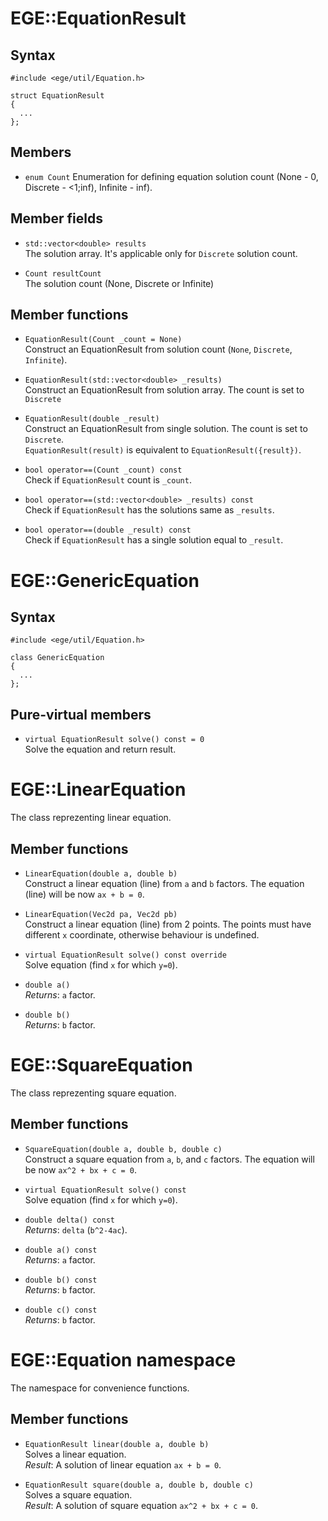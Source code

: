# EGE::EquationResult

## Syntax

```
#include <ege/util/Equation.h>

struct EquationResult
{
  ...
};
```

## Members

* `enum Count`
Enumeration for defining equation solution count (None - 0, Discrete - <1;inf), Infinite - inf).

## Member fields

* `std::vector<double> results`  
The solution array. It's applicable only for `Discrete` solution count.

* `Count resultCount`  
The solution count (None, Discrete or Infinite)

## Member functions

* `EquationResult(Count _count = None)`  
Construct an EquationResult from solution count (`None`, `Discrete`, `Infinite`).

* `EquationResult(std::vector<double> _results)`  
Construct an EquationResult from solution array. The count is set to `Discrete`

* `EquationResult(double _result)`  
Construct an EquationResult from single solution. The count is set to `Discrete`.  
`EquationResult(result)` is equivalent to `EquationResult({result})`.

* `bool operator==(Count _count) const`  
Check if `EquationResult` count is `_count`.

* `bool operator==(std::vector<double> _results) const`  
Check if `EquationResult` has the solutions same as `_results`.

* `bool operator==(double _result) const`  
Check if `EquationResult` has a single solution equal to `_result`.

# EGE::GenericEquation

## Syntax

```
#include <ege/util/Equation.h>

class GenericEquation
{
  ...
};
```

## Pure-virtual members

* `virtual EquationResult solve() const = 0`  
Solve the equation and return result.


# EGE::LinearEquation
The class reprezenting linear equation.

## Member functions

* `LinearEquation(double a, double b)`  
Construct a linear equation (line) from `a` and `b` factors. The equation (line) will be now `ax + b = 0`.

* `LinearEquation(Vec2d pa, Vec2d pb)`  
Construct a linear equation (line) from 2 points. The points must have different `x` coordinate, otherwise behaviour is undefined.

* `virtual EquationResult solve() const override`  
Solve equation (find `x` for which `y=0`).

* `double a()`  
*Returns*: `a` factor.

* `double b()`  
*Returns*: `b` factor.

# EGE::SquareEquation
The class reprezenting square equation.

## Member functions

* `SquareEquation(double a, double b, double c)`  
Construct a square equation from `a`, `b`, and `c` factors. The equation will be now `ax^2 + bx + c = 0`.

* `virtual EquationResult solve() const`  
Solve equation (find `x` for which `y=0`).

* `double delta() const`  
*Returns*: `delta` (`b^2-4ac`).

* `double a() const`  
*Returns*: `a` factor.

* `double b() const`  
*Returns*: `b` factor.

* `double c() const`  
*Returns*: `b` factor.

# EGE::Equation namespace
The namespace for convenience functions.

## Member functions
* `EquationResult linear(double a, double b)`  
Solves a linear equation.  
*Result*: A solution of linear equation `ax + b = 0`.

* `EquationResult square(double a, double b, double c)`  
Solves a square equation.  
*Result*: A solution of square equation `ax^2 + bx + c = 0`.

